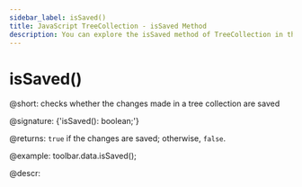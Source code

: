 ```yaml
---
sidebar_label: isSaved()
title: JavaScript TreeCollection - isSaved Method 
description: You can explore the isSaved method of TreeCollection in the documentation of the DHTMLX JavaScript UI library. Browse developer guides and API reference, try out code examples and live demos, and download a free 30-day evaluation version of DHTMLX Suite.
---
```


# isSaved()

@short: checks whether the changes made in a tree collection are saved

@signature: {'isSaved(): boolean;'}

@returns:
`true` if the changes are saved; otherwise, `false`.

@example:
toolbar.data.isSaved();

@descr:

[comment]: # (@relatedapi: tree_collection/api/save.md)
